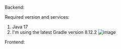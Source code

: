 Backend:

Required version and services:
1. Java 17
2. I'm using the latest Gradle version 8.12.2
![image](https://github.com/user-attachments/assets/c3485233-ff88-4ca7-b0c3-923db8306f5d)



Frontend:
